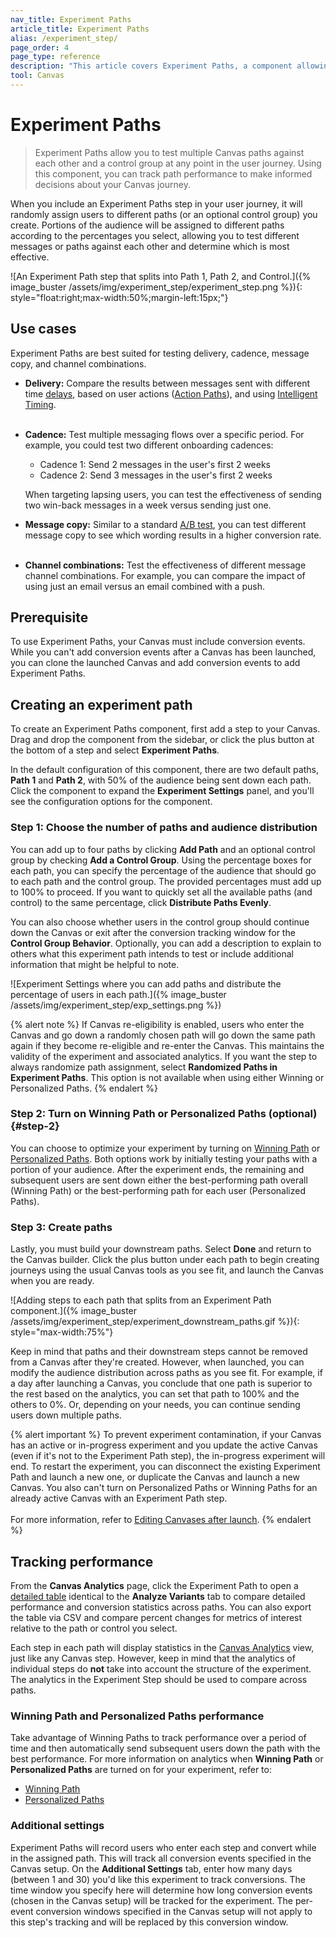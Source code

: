 ```yaml
---
nav_title: Experiment Paths 
article_title: Experiment Paths 
alias: /experiment_step/
page_order: 4
page_type: reference
description: "This article covers Experiment Paths, a component allowing you to test multiple Canvas paths against each other and a control group at any point in the user journey."
tool: Canvas
---
```


# Experiment Paths

> Experiment Paths allow you to test multiple Canvas paths against each other and a control group at any point in the user journey. Using this component, you can track path performance to make informed decisions about your Canvas journey.

When you include an Experiment Paths step in your user journey, it will randomly assign users to different paths (or an optional control group) you create. Portions of the audience will be assigned to different paths according to the percentages you select, allowing you to test different messages or paths against each other and determine which is most effective. 

![An Experiment Path step that splits into Path 1, Path 2, and Control.]({% image_buster /assets/img/experiment_step/experiment_step.png %}){: style="float:right;max-width:50%;margin-left:15px;"}

## Use cases

Experiment Paths are best suited for testing delivery, cadence, message copy, and channel combinations.

- **Delivery:** Compare the results between messages sent with different time [delays]({{site.baseurl}}/user_guide/engagement_tools/canvas/canvas_components/delay_step/), based on user actions ([Action Paths]({{site.baseurl}}/user_guide/engagement_tools/canvas/canvas_components/action_paths/)), and using [Intelligent Timing]({{site.baseurl}}/user_guide/brazeai/intelligence/intelligent_timing/#canvas).<br><br>
- **Cadence:** Test multiple messaging flows over a specific period. For example, you could test two different onboarding cadences:
    - Cadence 1: Send 2 messages in the user's first 2 weeks
    - Cadence 2: Send 3 messages in the user's first 2 weeks
    
    When targeting lapsing users, you can test the effectiveness of sending two win-back messages in a week versus sending just one.
- **Message copy:** Similar to a standard [A/B test]({{site.baseurl}}/user_guide/engagement_tools/testing/multivariant_testing/), you can test different message copy to see which wording results in a higher conversion rate.<br><br>
- **Channel combinations:** Test the effectiveness of different message channel combinations. For example, you can compare the impact of using just an email versus an email combined with a push.

## Prerequisite

To use Experiment Paths, your Canvas must include conversion events. While you can't add conversion events after a Canvas has been launched, you can clone the launched Canvas and add conversion events to add Experiment Paths.

## Creating an experiment path

To create an Experiment Paths component, first add a step to your Canvas. Drag and drop the component from the sidebar, or click the <i class="fas fa-plus-circle"></i> plus button at the bottom of a step and select **Experiment Paths**. 

In the default configuration of this component, there are two default paths, **Path 1** and **Path 2**, with 50% of the audience being sent down each path. Click the component to expand the **Experiment Settings** panel, and you'll see the configuration options for the component.

### Step 1: Choose the number of paths and audience distribution

You can add up to four paths by clicking **Add Path** and an optional control group by checking **Add a Control Group**. Using the percentage boxes for each path, you can specify the percentage of the audience that should go to each path and the control group. The provided percentages must add up to 100% to proceed. If you want to quickly set all the available paths (and control) to the same percentage, click **Distribute Paths Evenly**.

You can also choose whether users in the control group should continue down the Canvas or exit after the conversion tracking window for the **Control Group Behavior**. Optionally, you can add a description to explain to others what this experiment path intends to test or include additional information that might be helpful to note.

![Experiment Settings where you can add paths and distribute the percentage of users in each path.]({% image_buster /assets/img/experiment_step/exp_settings.png %})

{% alert note %}
If Canvas re-eligibility is enabled, users who enter the Canvas and go down a randomly chosen path will go down the same path again if they become re-eligible and re-enter the Canvas. This maintains the validity of the experiment and associated analytics. If you want the step to always randomize path assignment, select **Randomized Paths in Experiment Paths**. This option is not available when using either Winning or Personalized Paths.
{% endalert %}

### Step 2: Turn on Winning Path or Personalized Paths (optional) {#step-2}

You can choose to optimize your experiment by turning on [Winning Path]({{site.baseurl}}/user_guide/engagement_tools/canvas/canvas_components/experiment_step/winning_path) or [Personalized Paths]({{site.baseurl}}/user_guide/engagement_tools/canvas/canvas_components/experiment_step/personalized_paths). Both options work by initially testing your paths with a portion of your audience. After the experiment ends, the remaining and subsequent users are sent down either the best-performing path overall (Winning Path) or the best-performing path for each user (Personalized Paths).

### Step 3: Create paths

Lastly, you must build your downstream paths. Select **Done** and return to the Canvas builder. Click the <i class="fas fa-plus-circle"></i> plus button under each path to begin creating journeys using the usual Canvas tools as you see fit, and launch the Canvas when you are ready.

![Adding steps to each path that splits from an Experiment Path component.]({% image_buster /assets/img/experiment_step/experiment_downstream_paths.gif %}){: style="max-width:75%"}

Keep in mind that paths and their downstream steps cannot be removed from a Canvas after they're created. However, when launched, you can modify the audience distribution across paths as you see fit. For example, if a day after launching a Canvas, you conclude that one path is superior to the rest based on the analytics, you can set that path to 100% and the others to 0%. Or, depending on your needs, you can continue sending users down multiple paths.

{% alert important %}
To prevent experiment contamination, if your Canvas has an active or in-progress experiment and you update the active Canvas (even if it's not to the Experiment Path step), the in-progress experiment will end. To restart the experiment, you can disconnect the existing Experiment Path and launch a new one, or duplicate the Canvas and launch a new Canvas. You also can't turn on Personalized Paths or Winning Paths for an already active Canvas with an Experiment Path step.<br><br>For more information, refer to [Editing Canvases after launch]({{site.baseurl}}/post-launch_edits/).
{% endalert %}

## Tracking performance

From the **Canvas Analytics** page, click the Experiment Path to open a [detailed table]({{site.baseurl}}/user_guide/engagement_tools/canvas/get_started/measuring_and_testing_with_canvas_analytics/#performance-breakdown-by-variant) identical to the **Analyze Variants** tab to compare detailed performance and conversion statistics across paths. You can also export the table via CSV and compare percent changes for metrics of interest relative to the path or control you select.

Each step in each path will display statistics in the [Canvas Analytics]({{site.baseurl}}/user_guide/engagement_tools/canvas/testing_canvases/measuring_and_testing_with_canvas_analytics/) view, just like any Canvas step. However, keep in mind that the analytics of individual steps do **not** take into account the structure of the experiment. The analytics in the Experiment Step should be used to compare across paths.

### Winning Path and Personalized Paths performance

Take advantage of Winning Paths to track performance over a period of time and then automatically send subsequent users down the path with the best performance. For more information on analytics when **Winning Path** or **Personalized Paths** are turned on for your experiment, refer to:

- [Winning Path]({{site.baseurl}}/user_guide/engagement_tools/canvas/canvas_components/experiment_step/winning_path/#analytics)
- [Personalized Paths]({{site.baseurl}}/user_guide/engagement_tools/canvas/canvas_components/experiment_step/personalized_paths/#analytics)

### Additional settings

Experiment Paths will record users who enter each step and convert while in the assigned path. This will track all conversion events specified in the Canvas setup. On the **Additional Settings** tab, enter how many days (between 1 and 30) you'd like this experiment to track conversions. The time window you specify here will determine how long conversion events (chosen in the Canvas setup) will be tracked for the experiment. The per-event conversion windows specified in the Canvas setup will not apply to this step's tracking and will be replaced by this conversion window.

